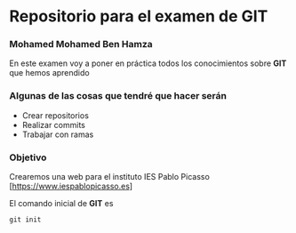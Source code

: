 # Repositorio para el examen de GIT

### **Mohamed Mohamed Ben Hamza**

En este examen voy a poner en práctica todos los conocimientos sobre **GIT** que hemos aprendido

### **Algunas de las cosas que tendré que hacer serán**
- Crear repositorios
- Realizar commits
- Trabajar con ramas

### **Objetivo**

Crearemos una web para el instituto IES Pablo Picasso [https://www.iespablopicasso.es]

El comando inicial de **GIT** es

```console
git init
```